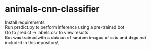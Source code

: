 # animals-cnn-classifier
Install requirements\
Run predict.py to perform inference using a pre-trained bot\
Go to predict -> labels.csv to view results\
Bot was trained with a dataset of random images of cats and dogs not included in this repository\
